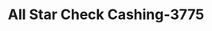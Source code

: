 ---
f_zip-code: 22630
f_state-code: VA
title: All Star Check Cashing-3775
f_phone: 540-636-0002
f_city-only: Front Royal
f_address: 477 South Street Front Royal
f_location-unique-id: '3775'
slug: all-star-check-cashing-3775
updated-on: '2024-05-30T13:46:58.046Z'
created-on: '2024-05-30T13:36:59.803Z'
published-on: '2024-05-30T13:54:32.469Z'
f_city-state: cms/city/front-royal-va.md
f_company: cms/company/all-star-check-cashing.md
f_state: cms/state/virginia.md
layout: '[payday-loan].html'
tags: payday-loan
---